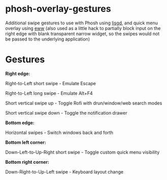 # phosh-overlay-gestures
Additional swipe gestures to use with Phosh using [lisgd](https://git.sr.ht/~mil/lisgd), and quick menu overlay using [eww](https://github.com/elkowar/eww) (also used as a little hack to partially block input on the right edge with blank transparent narrow widget, so the swipes would not be passed to the underlying application)

# Gestures
<b>Right edge:</b>

Right-to-Left short swipe - Emulate Escape

Right-to-Left long swipe - Emulate Alt+F4

Short vertical swipe up - Toggle Rofi with drun/window/web search modes

Short vertical swipe down - Toggle the notification drawer

<b>Bottom edge:</b>

Horizontal swipes - Switch windows back and forth

<b>Bottom left corner:</b>

Down-Left-to-Up-Right short swipe -  Toggle custom quick menu visibility

<b>Bottom right corner:</b>

Down-Right-to-Up-Left swipe - Keyboard layout change

